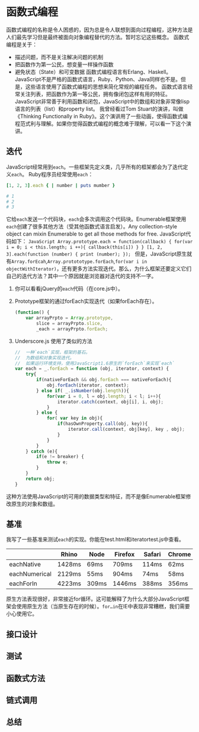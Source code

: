 # 函数式编程
函数式编程的名称是令人困惑的，因为总是令人联想到面向过程编程，这种方法是人们最先学习但是最终被面向对象编程替代的方法。暂时忘记这些概念。
函数式编程是关于：
- 描述问题，而不是关注解决问题的机制
- 把函数作为第一公民，想变量一样操作函数
- 避免状态（State）和可变数据
函数式编程语言有Erlang、Haskell。JavaScript不是严格的函数式语言，Ruby、Python、Java同样也不是。但是，这些语言使用了函数式编程的思想来简化常规的编程任务。
函数式语言经常关注列表，把函数作为第一等公民，拥有像闭包这样有用的特征。JavaScript非常善于利用函数和闭包，JavaScript中的数组和对象非常像lisp语言的列表（list）和property list。
我曾经看过Tom Stuart的演讲，叫做《Thinking Functionally in Ruby》。这个演讲用了一些动画，使得函数式编程范式利与理解。如果你觉得函数式编程的概念难于理解，可以看一下这个演讲。

## 迭代
JavaScript经常用到`each`。一些框架先定义类，几乎所有的框架都会为了迭代定义`each`。
Ruby程序员经常使用`each`：
```ruby
[1, 2, 3].each { | number | puts mumber }

# 1
# 2
# 3

```
它给`each`发送一个代码块，`each`会多次调用这个代码块。Enumerable框架使用`each`创建了很多其他方法（受其他函数式语言启发）。Any collection-style object can mixin Enumerable to  get all those methods for free.
JavaScript代码如下：
    ```JavaScript
    Array.prototype.each = function(callback) {
        for(var i = 0; i < this.length; i ++){
            callback(this[i])
        }
    }
    [1, 2, 3].each(function (number) {
        print (number);
    });
    ```
但是，JavaScript原生就有`Array.forEcah`,`Array.protototype.forEach`,`for(var i in objectWithIterator)`，还有更多方法实现迭代。那么，为什么框架还要定义它们自己的迭代方法？其中一个原因就是浏览器对迭代的支持不一字。

1. 你可以看看jQuery的`each`代码（在core.js中）。

2. Prototype框架的通过forEach实现迭代（如果forEach存在）。
    ```JavaScript
    (function() {
        var arrayPrpto = Array.prototype,
            slice = arrayPrpto.slice,
            _each = arrayPrpto.forEach;
    ```

3. Underscore.js 使用了类似的方法
    ```JavaScript
    //  一种`each`实现，框架的基石。
    //  为数组和对象实现迭代。
    //  如果运行环境支持，使用JavaScript1.6原生的`forEach`来实现`each`
    var each = _.forEach = function (obj, iterator, context) {
        try{
            if(nativeForEach && obj.forEach === nativeForEach){
                obj.forEach(iterator, context);
            } else if( _.isNumber(obj.length)){
                for(var i = 0, l = obj.length; i < l; i++){
                    iterator.catch(context, obj[i], i, obj);
                }
            } else {
                for( var key in obj){
                    if(hasOwnProperty.call(obj, key)){
                        iterator.call(context, obj[key], key , obj);
                    }
                }
            }
        } catch (e){
            if(e != breaker) {
                throw e;
            }
        }
        return obj;
    }
    ```
这种方法使用JavaScript的可用的数据类型和特征，而不是像Enumerable框架修改原生的对象和数组。

## 基准
我写了一些基准来测试`each`的实现。你能在test.html和iteratortest.js中查看。

|              | Rhino |Node  |Firefox |Safari |Chrome |Opera  |IE8   | IE7    | IE6|
| ------------ | ----- |----  |------- |------ |------ |-----  |---   | ---    | ---|
|eachNative    |1428ms |69ms  |709ms   |114ms  |62ms   |1116ms||||
|eachNumerical |2129ms |55ms  |904ms   |74ms   |58ms   |1026ms |3674ms| 10764ms| 6840ms|
|eachForIn     |4223ms |309ms |1446ms  |388ms  |356ms  |2378ms |4844ms| 21782ms| 14224ms|

原生方法表现很好，非常接近for循环。这可能解释了为什么大部分JavaScript框架会使用原生方法（当原生存在的时候）。`for…in`在IE中表现非常糟糕，我们需要小心使用它。


## 接口设计
## 测试
## 函数式方法
## 链式调用
## 总结